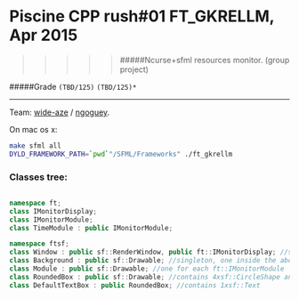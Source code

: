 # Piscine CPP rush#01 FT_GKRELLM, Apr 2015
>>>>> #####Ncurse+sfml resources monitor. (group project)

#####Grade ``(TBD/125)`` ``(TBD/125)*``
--------  -----------------------

Team: [wide-aze](https://github.com/wide-aze) / [ngoguey](https://github.com/Ngoguey42).

On mac os x:
```sh
make sfml all
DYLD_FRAMEWORK_PATH=`pwd`"/SFML/Frameworks" ./ft_gkrellm
```

### Classes tree:
```cpp

namespace ft;
class IMonitorDisplay;
class IMonitorModule;
class TimeModule : public IMonitorModule;

namespace ftsf;
class Window : public sf::RenderWindow, public ft::IMonitorDisplay; //singleton
class Background : public sf::Drawable; //singleton, one inside the above Window class
class Module : public sf::Drawable; //one for each ft::IMonitorModule
class RoundedBox : public sf::Drawable; //contains 4xsf::CircleShape and 1xsf::ConvexShape
class DefaultTextBox : public RoundedBox; //contains 1xsf::Text
```

<br>
 
<br><br><br><br><br><br><br><br>
